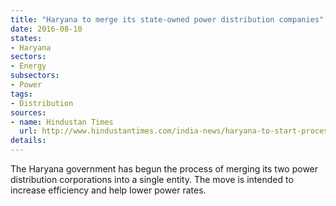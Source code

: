 ```yaml
---
title: "Haryana to merge its state-owned power distribution companies"
date: 2016-08-10
states:
- Haryana
sectors:
- Energy
subsectors:
- Power
tags:
- Distribution
sources:
- name: Hindustan Times
  url: http://www.hindustantimes.com/india-news/haryana-to-start-process-for-merger-of-power-discoms/story-31lf1TdnqwbAj8zX54lrWK.html
details:
---
```


The Haryana government has begun the process of merging its two power distribution corporations into a single entity. The move is intended to increase efficiency and help lower power rates.

